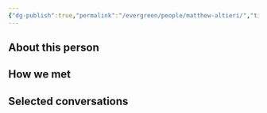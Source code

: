 ```yaml
---
{"dg-publish":true,"permalink":"/evergreen/people/matthew-altieri/","title":"Assistant","tags":["people"]}
---
```


## About this person


## How we met


## Selected conversations
